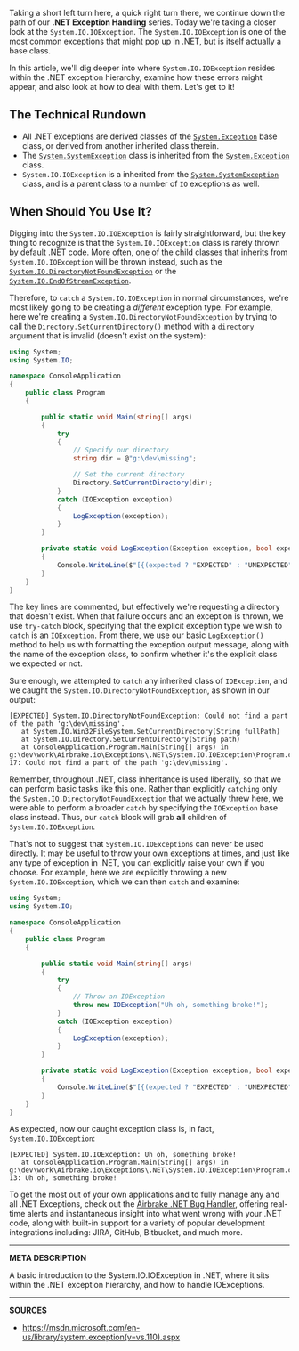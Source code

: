 Taking a short left turn here, a quick right turn there, we continue down the path of our __.NET Exception Handling__ series.  Today we're taking a closer look at the `System.IO.IOException`.  The `System.IO.IOException` is one of the most common exceptions that might pop up in .NET, but is itself actually a base class.

In this article, we'll dig deeper into where `System.IO.IOException` resides within the .NET exception hierarchy, examine how these errors might appear, and also look at how to deal with them.  Let's get to it!

## The Technical Rundown

- All .NET exceptions are derived classes of the [`System.Exception`](https://airbrake.io/blog/net-exception-handling/net-exception-hierarchy) base class, or derived from another inherited class therein.
- The [`System.SystemException`](https://msdn.microsoft.com/en-us/library/system.systemexception(v=vs.110).aspx) class is inherited from the [`System.Exception`](https://airbrake.io/blog/net-exception-handling/net-exception-hierarchy) class.
- `System.IO.IOException` is a inherited from the [`System.SystemException`](https://msdn.microsoft.com/en-us/library/system.systemexception(v=vs.110).aspx) class, and is a parent class to a number of `IO` exceptions as well.

## When Should You Use It?

Digging into the `System.IO.IOException` is fairly straightforward, but the key thing to recognize is that the `System.IO.IOException` class is rarely thrown by default .NET code.  More often, one of the child classes that inherits from `System.IO.IOException` will be thrown instead, such as the [`System.IO.DirectoryNotFoundException`](https://msdn.microsoft.com/en-us/library/system.io.directorynotfoundexception(v=vs.110).aspx) or the [`System.IO.EndOfStreamException`](https://msdn.microsoft.com/en-us/library/system.io.endofstreamexception(v=vs.110).aspx).

Therefore, to `catch` a `System.IO.IOException` in normal circumstances, we're most likely going to be creating a _different_ exception type.  For example, here we're creating a `System.IO.DirectoryNotFoundException` by trying to call the `Directory.SetCurrentDirectory()` method with a `directory` argument that is invalid (doesn't exist on the system):

```cs
using System;
using System.IO;

namespace ConsoleApplication
{
    public class Program
    {

        public static void Main(string[] args)
        {
            try
            {
                // Specify our directory
                string dir = @"g:\dev\missing";

                // Set the current directory
                Directory.SetCurrentDirectory(dir);
            }
            catch (IOException exception)
            {
                LogException(exception);
            }
        }

        private static void LogException(Exception exception, bool expected = true)
        {
            Console.WriteLine($"[{(expected ? "EXPECTED" : "UNEXPECTED")}] {exception.ToString()}: {exception.Message}");
        }
    }
}
```

The key lines are commented, but effectively we're requesting a directory that doesn't exist.  When that failure occurs and an exception is thrown, we use `try-catch` block, specifying that the explicit exception type we wish to `catch` is an `IOException`.  From there, we use our basic `LogException()` method to help us with formatting the exception output message, along with the name of the exception class, to confirm whether it's the explicit class we expected or not.

Sure enough, we attempted to `catch` any inherited class of `IOException`, and we caught the `System.IO.DirectoryNotFoundException`, as shown in our output:

```
[EXPECTED] System.IO.DirectoryNotFoundException: Could not find a part of the path 'g:\dev\missing'.
   at System.IO.Win32FileSystem.SetCurrentDirectory(String fullPath)
   at System.IO.Directory.SetCurrentDirectory(String path)
   at ConsoleApplication.Program.Main(String[] args) in g:\dev\work\Airbrake.io\Exceptions\.NET\System.IO.IOException\Program.cs:line 17: Could not find a part of the path 'g:\dev\missing'.
```

Remember, throughout .NET, class inheritance is used liberally, so that we can perform basic tasks like this one.  Rather than explicitly `catching` only the `System.IO.DirectoryNotFoundException` that we actually threw here, we were able to perform a broader `catch` by specifying the `IOException` base class instead.  Thus, our `catch` block will grab **all** children of `System.IO.IOException`.

That's not to suggest that `System.IO.IOExceptions` can never be used directly.  It may be useful to throw your own exceptions at times, and just like any type of exception in .NET, you can explicitly raise your own if you choose.  For example, here we are explicitly throwing a new `System.IO.IOException`, which we can then `catch` and examine:

```cs
using System;
using System.IO;

namespace ConsoleApplication
{
    public class Program
    {

        public static void Main(string[] args)
        {
            try
            {
                // Throw an IOException
                throw new IOException("Uh oh, something broke!");
            }
            catch (IOException exception)
            {
                LogException(exception);
            }
        }

        private static void LogException(Exception exception, bool expected = true)
        {
            Console.WriteLine($"[{(expected ? "EXPECTED" : "UNEXPECTED")}] {exception.ToString()}: {exception.Message}");
        }
    }
}
```

As expected, now our caught exception class is, in fact, `System.IO.IOException`:

```
[EXPECTED] System.IO.IOException: Uh oh, something broke!
   at ConsoleApplication.Program.Main(String[] args) in g:\dev\work\Airbrake.io\Exceptions\.NET\System.IO.IOException\Program.cs:line 13: Uh oh, something broke!
```

To get the most out of your own applications and to fully manage any and all .NET Exceptions, check out the <a class="js-cta-utm" href="https://airbrake.io/languages/net_bug_tracker?utm_source=blog&amp;utm_medium=end-post&amp;utm_campaign=airbrake-net">Airbrake .NET Bug Handler</a>, offering real-time alerts and instantaneous insight into what went wrong with your .NET code, along with built-in support for a variety of popular development integrations including: JIRA, GitHub, Bitbucket, and much more.

---

__META DESCRIPTION__

A basic introduction to the System.IO.IOException in .NET, where it sits within the .NET exception hierarchy, and how to handle IOExceptions.

---

__SOURCES__

- https://msdn.microsoft.com/en-us/library/system.exception(v=vs.110).aspx
